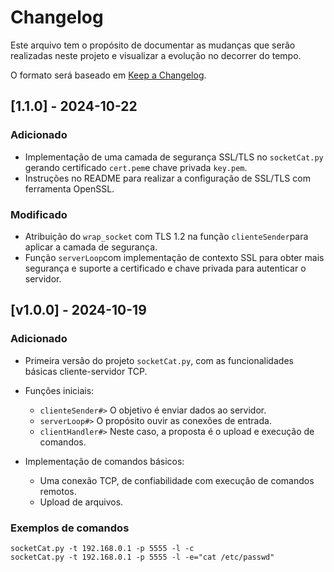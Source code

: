 # Changelog

Este arquivo tem o propósito de documentar as mudanças que serão realizadas neste projeto e visualizar a evolução no decorrer do tempo.

O formato será baseado em [Keep a Changelog](https://keepachangelog.com/pt-BR/1.1.0/).


## [1.1.0] - 2024-10-22
### Adicionado 
- Implementação de uma camada de segurança SSL/TLS no `socketCat.py` gerando certificado `cert.pem`e chave privada `key.pem`.
- Instruções no README para realizar a configuração de SSL/TLS com  ferramenta OpenSSL.

### Modificado
- Atribuição do `wrap_socket` com TLS 1.2 na função `clienteSender`para aplicar a camada de segurança.
- Função `serverLoop`com implementação de contexto SSL para obter mais segurança e suporte a certificado e chave privada para autenticar o servidor.


## [v1.0.0] - 2024-10-19
### Adicionado
- Primeira versão do projeto `socketCat.py`, com as funcionalidades básicas cliente-servidor TCP.
- Funções iniciais:
    
    * `clienteSender#>` O objetivo é enviar dados ao servidor.
    * `serverLoop#>` O propósito ouvir as conexões de entrada.
    * `clientHandler#>` Neste caso, a proposta é o upload e execução de comandos.
- Implementação de comandos básicos:
    * Uma conexão TCP, de confiabilidade com execução de comandos remotos.
    * Upload de arquivos.

### Exemplos de comandos
```shell
socketCat.py -t 192.168.0.1 -p 5555 -l -c
socketCat.py -t 192.168.0.1 -p 5555 -l -e="cat /etc/passwd"
```
